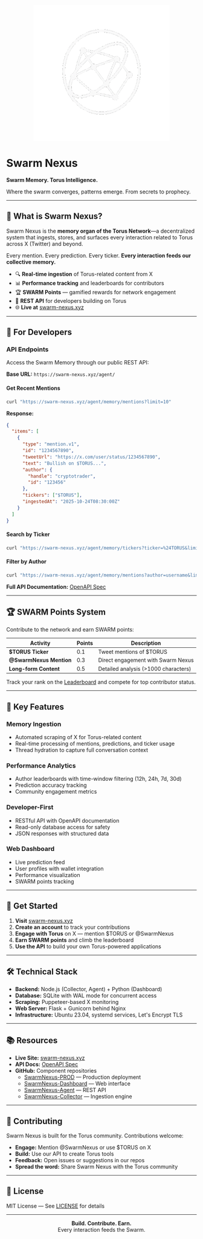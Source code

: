 <p align="center">
  <img src="https://github.com/InverseAltruism/SwarmNexus-PROD/blob/main/SwarmNexusTransparent.png?raw=1" alt="Swarm Nexus" width="360" />
</p>

# Swarm Nexus

**Swarm Memory. Torus Intelligence.**

Where the swarm converges, patterns emerge. From secrets to prophecy.

---

## 🧠 What is Swarm Nexus?

Swarm Nexus is the **memory organ of the Torus Network**—a decentralized system that ingests, stores, and surfaces every interaction related to Torus across X (Twitter) and beyond.

Every mention. Every prediction. Every ticker. **Every interaction feeds our collective memory.**

- 🔍 **Real-time ingestion** of Torus-related content from X
- 📊 **Performance tracking** and leaderboards for contributors
- 🏆 **SWARM Points** — gamified rewards for network engagement
- 🔌 **REST API** for developers building on Torus
- 🌐 **Live at** [swarm-nexus.xyz](https://swarm-nexus.xyz)

---

## 🎯 For Developers

### API Endpoints

Access the Swarm Memory through our public REST API:

**Base URL:** `https://swarm-nexus.xyz/agent/`

#### Get Recent Mentions
```bash
curl "https://swarm-nexus.xyz/agent/memory/mentions?limit=10"
```

**Response:**
```json
{
  "items": [
    {
      "type": "mention.v1",
      "id": "1234567890",
      "tweetUrl": "https://x.com/user/status/1234567890",
      "text": "Bullish on $TORUS...",
      "author": {
        "handle": "cryptotrader",
        "id": "123456"
      },
      "tickers": ["$TORUS"],
      "ingestedAt": "2025-10-24T08:30:00Z"
    }
  ]
}
```

#### Search by Ticker
```bash
curl "https://swarm-nexus.xyz/agent/memory/tickers?ticker=%24TORUS&limit=20"
```

#### Filter by Author
```bash
curl "https://swarm-nexus.xyz/agent/memory/mentions?author=username&limit=50"
```

**Full API Documentation:** [OpenAPI Spec](https://swarm-nexus.xyz/agent/openapi.yaml)

---

## 🏆 SWARM Points System

Contribute to the network and earn SWARM points:

| Activity | Points | Description |
|----------|--------|-------------|
| **$TORUS Ticker** | 0.1 | Tweet mentions of $TORUS |
| **@SwarmNexus Mention** | 0.3 | Direct engagement with Swarm Nexus |
| **Long-form Content** | 0.5 | Detailed analysis (>1000 characters) |

Track your rank on the [Leaderboard](https://swarm-nexus.xyz/leaderboard) and compete for top contributor status.

---

## 🌟 Key Features

### Memory Ingestion
- Automated scraping of X for Torus-related content
- Real-time processing of mentions, predictions, and ticker usage
- Thread hydration to capture full conversation context

### Performance Analytics
- Author leaderboards with time-window filtering (12h, 24h, 7d, 30d)
- Prediction accuracy tracking
- Community engagement metrics

### Developer-First
- RESTful API with OpenAPI documentation
- Read-only database access for safety
- JSON responses with structured data

### Web Dashboard
- Live prediction feed
- User profiles with wallet integration
- Performance visualization
- SWARM points tracking

---

## 🚀 Get Started

1. **Visit** [swarm-nexus.xyz](https://swarm-nexus.xyz)
2. **Create an account** to track your contributions
3. **Engage with Torus** on X — mention $TORUS or @SwarmNexus
4. **Earn SWARM points** and climb the leaderboard
5. **Use the API** to build your own Torus-powered applications

---

## 🛠️ Technical Stack

- **Backend:** Node.js (Collector, Agent) + Python (Dashboard)
- **Database:** SQLite with WAL mode for concurrent access
- **Scraping:** Puppeteer-based X monitoring
- **Web Server:** Flask + Gunicorn behind Nginx
- **Infrastructure:** Ubuntu 23.04, systemd services, Let's Encrypt TLS

---

## 📚 Resources

- **Live Site:** [swarm-nexus.xyz](https://swarm-nexus.xyz)
- **API Docs:** [OpenAPI Spec](https://swarm-nexus.xyz/agent/openapi.yaml)
- **GitHub:** Component repositories
  - [SwarmNexus-PROD](https://github.com/InverseAltruism/SwarmNexus-PROD) — Production deployment
  - [SwarmNexus-Dashboard](https://github.com/InverseAltruism/SwarmNexus-Dashboard) — Web interface
  - [SwarmNexus-Agent](https://github.com/InverseAltruism/SwarmNexus-Agent) — REST API
  - [SwarmNexus-Collector](https://github.com/InverseAltruism/SwarmNexus-Collector) — Ingestion engine

---

## 🤝 Contributing

Swarm Nexus is built for the Torus community. Contributions welcome:

- **Engage:** Mention @SwarmNexus or use $TORUS on X
- **Build:** Use our API to create Torus tools
- **Feedback:** Open issues or suggestions in our repos
- **Spread the word:** Share Swarm Nexus with the Torus community

---

## 📄 License

MIT License — See [LICENSE](LICENSE) for details

---

<p align="center">
  <strong>Build. Contribute. Earn.</strong><br>
  Every interaction feeds the Swarm.
</p>